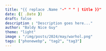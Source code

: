 ```yaml
---
title: "{{ replace .Name "-" " " | title }}"
date: {{ .Date }}
draft: false
description : "Description goes here..."
author: "Baldy Nice Guy"
theme: "light"
image : "/img/posts/2024/may/warhol.png"
tags: ["phonewebp", "tag2", "tag3"]
---
```

<!--more-->

